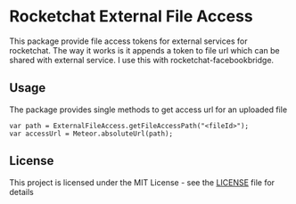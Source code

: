 # Rocketchat External File Access

This package provide file access tokens for external services for rocketchat. The way it works is it appends a token to file url which can be shared with external service. I use this with rocketchat-facebookbridge.

## Usage

The package provides single methods to get access url for an uploaded file

```
var path = ExternalFileAccess.getFileAccessPath("<fileId>");
var accessUrl = Meteor.absoluteUrl(path);
```

## License

This project is licensed under the MIT License - see the [LICENSE](LICENSE) file for details
